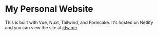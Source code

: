 # My Personal Website

This is built with Vue, Nuxt, Tailwind, and Formcake. It's hosted on Netlify and you can view the site at [jdw.me](https://jdw.me).